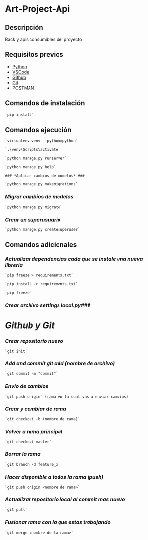 # **Art-Project-Api** #

## Descripción ##

Back y apis consumibles del proyecto

## Requisitos previos ##
- [Python](https://www.python.org/downloads/)
- [VSCode](https://visualstudio.microsoft.com/es/downloads/)
- [Github](https://desktop.github.com/)
- [Git](https://git-scm.com/downloads)
- [POSTMAN](https://www.postman.com/downloads/)

## Comandos de instalación ##

    `pip install`

## Comandos ejecución ##

    `virtualenv venv --python=python`
    
    `.\venv\Scripts\activate`

    `python manage.py runserver`
    
    `python manage.py help`

    ### *Aplicar cambios de modelos* ###

    `python manage.py makemigrations`

### *Migrar cambios de modelos* ###

    `python manage.py migrate` 

### *Crear un superusuario* ###

    `python manage.py createsuperuser`

## Comandos adicionales ##

### *Actualizar dependencias cada que se instale una nueva libreria* ###
    
    `pip freeze > requirements.txt`

    `pip install -r requirements.txt`

    `pip freeze`

### *Crear archivo settings local.py*###

# **_Github y Git_** #

### *Crear repositorio nuevo* ###
  
    `git init`

### *Add and commit git add (nombre de archivo)* ###

    `git commit -m "commit"`

### *Envio de cambios* ###
    
    `git push origin` (rama en la cual vas a enviar cambios)

### *Crear y cambiar de rama* ###
    
    `git checkout -b (nombre de rama)`

### *Volver a rama principal* ###
    
    `git checkout master`

### *Borrar la rama* ###
    
    `git branch -d feature_x`

### *Hacer disponible a todos la rama (push)* ###
    
    `git push origin <nombre de rama>`

### *Actualizar repositorio local al commit mas nuevo* ###
    
    `git pull`

### *Fusionar rama con la que estas trabajando* ###
    
    `git merge <nombre de la rama>`